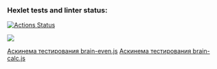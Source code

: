 ### Hexlet tests and linter status:
[![Actions Status](https://github.com/Enstrue/frontend-project-44/actions/workflows/hexlet-check.yml/badge.svg)](https://github.com/Enstrue/frontend-project-44/actions)

<a href="https://codeclimate.com/github/Enstrue/frontend-project-44/maintainability"><img src="https://api.codeclimate.com/v1/badges/f5a9a3960aa5855e59d4/maintainability" /></a>

<a href ="https://asciinema.org/a/sgIkzdoS7VEghfhv1logWpIab">Аскинема тестирования brain-even.js</a>
<a href ="https://asciinema.org/a/YRDoW0Uxip2jsE9LGUWwUOcjK">Аскинема тестирования brain-calc.js</a>